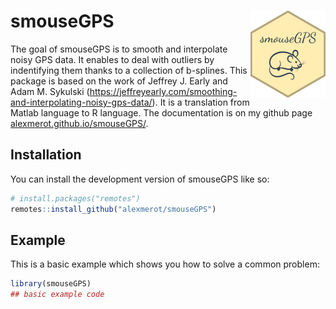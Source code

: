 
<!-- README.md is generated from README.Rmd. Please edit that file -->
<!-- badges: start -->

# smouseGPS <img src="man/figures/logo.png" align="right" height="139"/>

<!-- badges: end -->

The goal of smouseGPS is to smooth and interpolate noisy GPS data. It
enables to deal with outliers by indentifying them thanks to a
collection of b-splines. This package is based on the work of Jeffrey J.
Early and Adam M. Sykulski
(<https://jeffreyearly.com/smoothing-and-interpolating-noisy-gps-data/>).
It is a translation from Matlab language to R language. The
documentation is on my github page
[alexmerot.github.io/smouseGPS/](https://alexmerot.github.io/smouseGPS/).

## Installation

You can install the development version of smouseGPS like so:

``` r
# install.packages("remotes")
remotes::install_github("alexmerot/smouseGPS")
```

## Example

This is a basic example which shows you how to solve a common problem:

``` r
library(smouseGPS)
## basic example code
```
